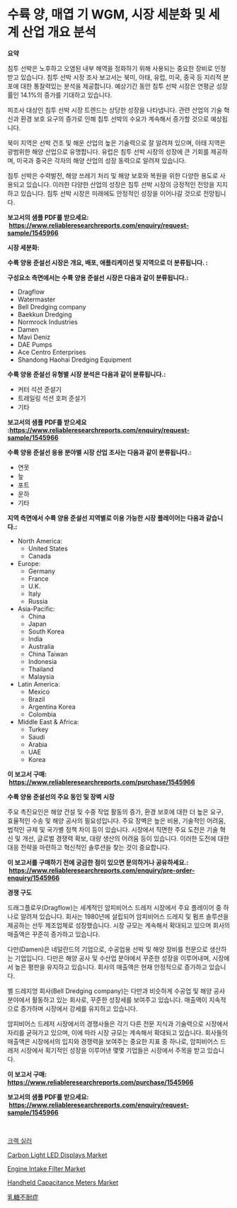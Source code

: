 <p><h1>수륙 양, 매엽 기 WGM, 시장 세분화 및 세계 산업 개요 분석</h1></p><p><strong>요약</strong></p>
<p><p>침투 선박은 노후하고 오염된 내부 해역을 정화하기 위해 사용되는 중요한 장비로 인정받고 있습니다. 침투 선박 시장 조사 보고서는 북미, 아태, 유럽, 미국, 중국 등 지리적 분포에 대한 통찰력있는 분석을 제공합니다. 예상기간 동안 침투 선박 시장은 연평균 성장률인 14.1%의 증가를 기대하고 있습니다.</p><p>피조사 대상인 침투 선박 시장 트렌드는 상당한 성장을 나타냅니다. 관련 산업의 기술 혁신과 환경 보호 요구의 증가로 인해 침투 선박의 수요가 계속해서 증가할 것으로 예상됩니다.</p><p>북미 지역은 선박 건조 및 해운 산업의 높은 기술력으로 잘 알려져 있으며, 아태 지역은 광범위한 해양 산업으로 유명합니다. 유럽은 침투 선박 시장의 성장에 큰 기회를 제공하며, 미국과 중국은 각자의 해양 산업의 성장 동력으로 알려져 있습니다.</p><p>침투 선박은 수력발전, 해양 쓰레기 처리 및 해양 보호와 복원을 위한 다양한 용도로 사용되고 있습니다. 이러한 다양한 산업의 성장은 침투 선박 시장의 긍정적인 전망을 지지하고 있습니다. 침투 선박 시장은 미래에도 안정적인 성장을 이어나갈 것으로 전망됩니다.</p></p>
<p><strong>보고서의 샘플 PDF를 받으세요: &nbsp;<a href="https://www.reliableresearchreports.com/enquiry/request-sample/1545966">https://www.reliableresearchreports.com/enquiry/request-sample/1545966</a></strong></p>
<p><strong>시장 세분화:</strong></p>
<p><strong> 수륙 양용 준설선 시장은 개요, 배포, 애플리케이션 및 지역으로 더 분류됩니다. :</strong></p>
<p><strong>구성요소 측면에서는 수륙 양용 준설선 시장은 다음과 같이 분류됩니다.:</strong></p>
<p><ul><li>Dragflow</li><li>Watermaster</li><li>Bell Dredging company</li><li>Baekkun Dredging</li><li>Normrock Industries</li><li>Damen</li><li>Mavi Deniz</li><li>DAE Pumps</li><li>Ace Centro Enterprises</li><li>Shandong Haohai Dredging Equipment</li></ul></p>
<p><strong> 수륙 양용 준설선 유형별 시장 분석은 다음과 같이 분류됩니다.:</strong></p>
<p><ul><li>커터 석션 준설기</li><li>트레일링 석션 호퍼 준설기</li><li>기타</li></ul></p>
<p><strong>보고서의 샘플 PDF를 받으세요 :<a href="https://www.reliableresearchreports.com/enquiry/request-sample/1545966">https://www.reliableresearchreports.com/enquiry/request-sample/1545966</a></strong></p>
<p><strong> 수륙 양용 준설선 응용 분야별 시장 산업 조사는 다음과 같이 분류됩니다.:</strong></p>
<p><ul><li>연못</li><li>늪</li><li>포트</li><li>운하</li><li>기타</li></ul></p>
<p><strong>지역 측면에서 수륙 양용 준설선 지역별로 이용 가능한 시장 플레이어는 다음과 같습니다.:</strong></p>
<p><ul>
    <li>
        North America:
        <ul>
            <li>United States</li>
            <li>Canada</li>
        </ul>
    </li>
    <li>
        Europe:
        <ul>
            <li>Germany</li>
            <li>France</li>
            <li>U.K.</li>
            <li>Italy</li>
            <li>Russia</li>
        </ul>
    </li>
    <li>
        Asia-Pacific:
        <ul>
            <li>China</li>
            <li>Japan</li>
            <li>South Korea</li>
            <li>India</li>
            <li>Australia</li>
            <li>China Taiwan</li>
            <li>Indonesia</li>
            <li>Thailand</li>
            <li>Malaysia</li>
        </ul>
    </li>
    <li>
        Latin America:
        <ul>
            <li>Mexico</li>
            <li>Brazil</li>
            <li>Argentina Korea</li>
            <li>Colombia</li>
        </ul>
    </li>
    <li>
        Middle East & Africa:
        <ul>
            <li>Turkey</li>
            <li>Saudi</li>
            <li>Arabia</li>
            <li>UAE</li>
            <li>Korea</li>
        </ul>
    </li>
    </ul></p>
<p><strong>이 보고서 구매: &nbsp;<a href="https://www.reliableresearchreports.com/purchase/1545966">https://www.reliableresearchreports.com/purchase/1545966</a></strong></p>
<p><strong>수륙 양용 준설선의 주요 동인 및 장벽 시장</strong></p>
<p><p>주요 촉진요인은 해양 건설 및 수중 작업 활동의 증가, 환경 보호에 대한 더 높은 요구, 효율적인 수송 및 해양 공사의 필요성입니다. 주요 장벽은 높은 비용, 기술적인 어려움, 법적인 규제 및 국가별 정책 차이 등이 있습니다. 시장에서 직면한 주요 도전은 기술 혁신 및 개선, 글로벌 경쟁력 확보, 대량 생산의 어려움 등이 있습니다. 이러한 도전에 대한 대응 전략을 마련하고 혁신적인 솔루션을 찾는 것이 중요합니다.</p></p>
<p><strong>이 보고서를 구매하기 전에 궁금한 점이 있으면 문의하거나 공유하세요.: &nbsp;<a href="https://www.reliableresearchreports.com/enquiry/pre-order-enquiry/1545966">https://www.reliableresearchreports.com/enquiry/pre-order-enquiry/1545966</a></strong></p>
<p><strong>경쟁 구도</strong></p>
<p><p>드래그플로우(Dragflow)는 세계적인 암피비어스 드레저 시장에서 주요 플레이어 중 하나로 알려져 있습니다. 회사는 1980년에 설립되어 암피비어스 드레지 및 펌프 솔루션을 제공하는 선두 제조업체로 성장했습니다. 시장 규모는 계속해서 확대되고 있으며 회사의 매출액은 꾸준히 증가하고 있습니다.</p><p>다만(Damen)은 네덜란드의 기업으로, 수공업용 선박 및 해양 장비를 전문으로 생산하는 기업입니다. 다만은 해양 공사 및 수산업 분야에서 꾸준한 성장을 이루어내며, 시장에서 높은 평판을 유지하고 있습니다. 회사의 매출액은 현재 안정적으로 증가하고 있습니다.</p><p>벨 드레지엉 회사(Bell Dredging company)는 다만과 비슷하게 수공업 및 해양 공사 분야에서 활동하고 있는 회사로, 꾸준한 성장세를 보여주고 있습니다. 매출액이 지속적으로 증가하며 시장에서 강세를 유지하고 있습니다.</p><p>암피비어스 드레저 시장에서의 경쟁사들은 각기 다른 전문 지식과 기술력으로 시장에서 자리를 굳혀가고 있으며, 이에 따라 시장 규모는 계속해서 확대되고 있습니다. 회사들의 매출액은 시장에서의 입지와 경쟁력을 보여주는 중요한 지표 중 하나로, 암피비어스 드레저 시장에서 획기적인 성장을 이루어낸 몇몇 기업들은 시장에서 주목을 받고 있습니다.</p></p>
<p><strong>이 보고서 구매: &nbsp; <a href="https://www.reliableresearchreports.com/purchase/1545966">https://www.reliableresearchreports.com/purchase/1545966</a></strong></p>
<p><strong>보고서의 샘플 PDF를 받으세요: &nbsp;<a href="https://www.reliableresearchreports.com/enquiry/request-sample/1545966">https://www.reliableresearchreports.com/enquiry/request-sample/1545966</a></strong><strong></strong></p>
<p>&nbsp;</p>
<p><p><a href="https://github.com/WilburKihn5676/Market-Research-Report-List-1/blob/main/597645113217.md">크랙 실러</a></p><p><a href="https://github.com/jj19131/Market-Research-Report-List-2/blob/main/carbon-light-led-displays-market.md">Carbon Light LED Displays Market</a></p><p><a href="https://issuu.com/reportprime-2/docs/engine-intake-filter-market-size-2030.pptx">Engine Intake Filter Market</a></p><p><a href="https://github.com/jodemen/Market-Research-Report-List-2/blob/main/handheld-capacitance-meters-market.md">Handheld Capacitance Meters Market</a></p><p><a href="https://github.com/EthanMorar2011/Market-Research-Report-List-1/blob/main/681516014143.md">乳糖不耐症</a></p></p>